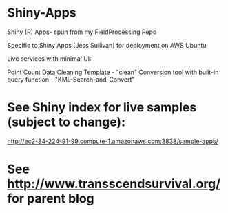 # Shiny-Apps
Shiny (R) Apps- spun from my FieldProcessing Repo

Specific to Shiny Apps (Jess Sullivan) for deployment on AWS Ubuntu

Live services with minimal UI:

Point Count Data Cleaning Template - "clean" 
Conversion tool with built-in query function - "KML-Search-and-Convert"

# See Shiny index for live samples (subject to change):
http://ec2-34-224-91-99.compute-1.amazonaws.com:3838/sample-apps/

# See http://www.transscendsurvival.org/ for parent blog

